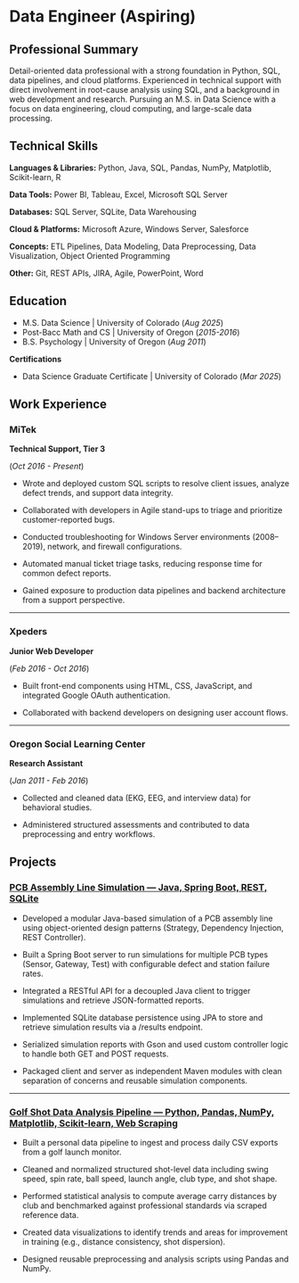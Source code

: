 # Data Engineer (Aspiring)

## Professional Summary

Detail-oriented data professional with a strong foundation in Python, SQL, data pipelines, and cloud platforms. Experienced in technical support with direct involvement in root-cause analysis using SQL, and a background in web development and research. Pursuing an M.S. in Data Science with a focus on data engineering, cloud computing, and large-scale data processing.

## Technical Skills 
**Languages & Libraries:** Python, Java, SQL, Pandas, NumPy, Matplotlib, Scikit-learn, R

**Data Tools:** Power BI, Tableau, Excel, Microsoft SQL Server

**Databases:** SQL Server, SQLite, Data Warehousing

**Cloud & Platforms:** Microsoft Azure, Windows Server, Salesforce

**Concepts:** ETL Pipelines, Data Modeling, Data Preprocessing, Data Visualization, Object Oriented Programming

**Other:** Git, REST APIs, JIRA, Agile, PowerPoint, Word

## Education
- M.S. Data Science | University of Colorado  (_Aug 2025_)
- Post-Bacc Math and CS | University of Oregon (_2015-2016_)
- B.S. Psychology | University of Oregon (_Aug 2011_)
  
**Certifications**

- Data Science Graduate Certificate | University of Colorado (_Mar 2025_)

## Work Experience
### **MiTek**
**Technical Support, Tier 3**

(_Oct 2016 - Present_)

- Wrote and deployed custom SQL scripts to resolve client issues, analyze defect trends, and support data integrity.

- Collaborated with developers in Agile stand-ups to triage and prioritize customer-reported bugs.

- Conducted troubleshooting for Windows Server environments (2008–2019), network, and firewall configurations.

- Automated manual ticket triage tasks, reducing response time for common defect reports.

- Gained exposure to production data pipelines and backend architecture from a support perspective.

---

### **Xpeders**
**Junior Web Developer**

(_Feb 2016 - Oct 2016_)

- Built front-end components using HTML, CSS, JavaScript, and integrated Google OAuth authentication.

- Collaborated with backend developers on designing user account flows.

---

### **Oregon Social Learning Center**
**Research Assistant**

(_Jan 2011 - Feb 2016_)

- Collected and cleaned data (EKG, EEG, and interview data) for behavioral studies.

- Administered structured assessments and contributed to data preprocessing and entry workflows.


## Projects

### **[PCB Assembly Line Simulation — Java, Spring Boot, REST, SQLite](https://github.com/joja4479/PCB_Simulation/tree/main)**

- Developed a modular Java-based simulation of a PCB assembly line using object-oriented design patterns (Strategy, Dependency Injection, REST Controller).

- Built a Spring Boot server to run simulations for multiple PCB types (Sensor, Gateway, Test) with configurable defect and station failure rates.

- Integrated a RESTful API for a decoupled Java client to trigger simulations and retrieve JSON-formatted reports.

- Implemented SQLite database persistence using JPA to store and retrieve simulation results via a /results endpoint.

- Serialized simulation reports with Gson and used custom controller logic to handle both GET and POST requests.

- Packaged client and server as independent Maven modules with clean separation of concerns and reusable simulation components.

---

### **[Golf Shot Data Analysis Pipeline — Python, Pandas, NumPy, Matplotlib, Scikit-learn, Web Scraping](https://github.com/joja4479/GolfGameAnalysis/tree/main)** 

- Built a personal data pipeline to ingest and process daily CSV exports from a golf launch monitor.

- Cleaned and normalized structured shot-level data including swing speed, spin rate, ball speed, launch angle, club type, and shot shape.

- Performed statistical analysis to compute average carry distances by club and benchmarked against professional standards via scraped reference data.

- Created data visualizations to identify trends and areas for improvement in training (e.g., distance consistency, shot dispersion).

- Designed reusable preprocessing and analysis scripts using Pandas and NumPy.

<!--
### **[Did Steroids Make Baseball More Fun?](https://github.com/joja4479/Do-Steroids-Make-Baseball-More-Fun-)** _(in progress)_

**Goal:**  Determine if the steroid era of baseball was more fun from a fan's perspective than the current era of baseball.

**Description:** I grew up in the 90's and baseball seemed more fun when I was a kid. With big hitters like Barry Bonds, Sammy Sosa and Ken Griffey Jr. (my favorite player of all time) games were more exciting to watch. Using a dataset downloaded from http://seanlahman.com/, I will attempt to prove that baseball was more fun when steroids were running rampant throughout the league.

### **[An Analysis of My Personal Spending Habits](https://github.com/joja4479/spending)** _(in progress)_

**Goal:** Analyse my spending habits to assist in creating a budget.

**Description:** In order to create a budget, I am looking at my spending habits over the last two years to determine where I can cut back and save money. The data was downloaded from my bank's website as .csv files which I imported into a Pandas dataframe for analysis. I then visualize the data using Tableau to create a dashboard.
-->
